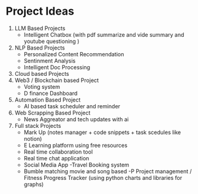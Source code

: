 # Project Ideas
1. LLM Based Projects 
    - Intelligent Chatbox (with pdf summarize and vide summary and youtube questioning )
2. NLP Based Projects
    - Personalized Content Recommendation
    - Sentinment Analysis 
    - Intelligent Doc Processing 
3. Cloud based Projects
4. Web3 / Blockchain based Project
    - Voting system
    - D finance Dashboard
5. Automation Based Project
    - AI based task scheduler and reminder
6. Web Scrapping Based Project
    - News Aggreator and tech updates with ai
7. Full stack Projects
    - Mark Up (notes manager + code snippets + task scedules like notion)
    - E Learning platform using free resources
    - Real time collaboration tool
    - Real time chat application
    - Social Media App
    -Travel Booking system
    - Bumble matching movie and song based
    -P Project management / Fitness Progress Tracker (using python charts and libraries for graphs)